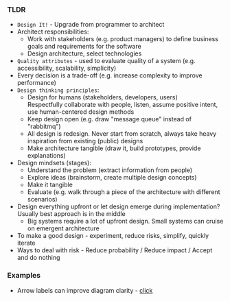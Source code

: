 ### TLDR
* `Design It!` - Upgrade from programmer to architect
* Architect responsibilities:
  * Work with stakeholders (e.g. product managers) to define business goals and requirements for the software
  * Design architecture, select technologies
* `Quality attributes` - used to evaluate quality of a system (e.g. accessibility, scalability, simplicity)
* Every decision is a trade-off (e.g. increase complexity to improve performance)
* `Design thinking principles`:
  * Design for humans (stakeholders, developers, users) \
    Respectfully collaborate with people, listen, assume positive intent, use human-centered design methods
  * Keep design open (e.g. draw "message queue" instead of "rabbitmq")
  * All design is redesign. Never start from scratch, always take heavy inspiration from existing (public) designs
  * Make architecture tangible (draw it, build prototypes, provide explanations)
* Design mindsets (stages):
  * Understand the problem (extract information from people)
  * Explore ideas (brainstorm, create multiple design concepts)
  * Make it tangible
  * Evaluate (e.g. walk through a piece of the architecture with different scenarios)
* Design everything upfront or let design emerge during implementation? Usually best approach is in the middle
  * Big systems require a lot of upfront design. Small systems can cruise on emergent architecture
* To make a good design - experiment, reduce risks, simplify, quickly iterate
* Ways to deal with risk - Reduce probability / Reduce impact / Accept and do nothing 

### Examples
* Arrow labels can improve diagram clarity - [click](images/design-it/arrows-with-labels.png)